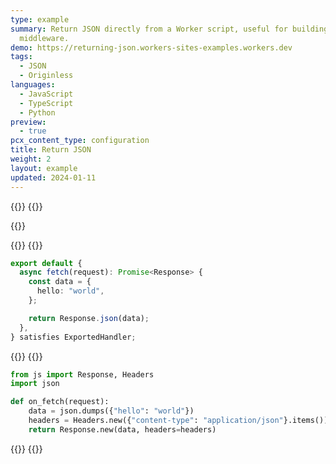 ```yaml
---
type: example
summary: Return JSON directly from a Worker script, useful for building APIs and
  middleware.
demo: https://returning-json.workers-sites-examples.workers.dev
tags:
  - JSON
  - Originless
languages:
  - JavaScript
  - TypeScript
  - Python
preview:
  - true
pcx_content_type: configuration
title: Return JSON
weight: 2
layout: example
updated: 2024-01-11
---
```


{{<tabs labels="js | ts | py">}}
{{<tab label="js" default="true">}}

{{<render file="_return-json-example-js.md">}}

{{</tab>}}
{{<tab label="ts">}}

```ts
export default {
  async fetch(request): Promise<Response> {
    const data = {
      hello: "world",
    };

    return Response.json(data);
  },
} satisfies ExportedHandler;
```

{{</tab>}}
{{<tab label="py">}}

```py
from js import Response, Headers
import json

def on_fetch(request):
    data = json.dumps({"hello": "world"})
    headers = Headers.new({"content-type": "application/json"}.items())
    return Response.new(data, headers=headers)
```

{{</tab>}}
{{</tabs>}}
